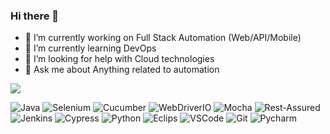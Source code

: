 ### Hi there 👋

- 🔭 I’m currently working on Full Stack Automation (Web/API/Mobile)
- 🌱 I’m currently learning DevOps
- 🤔 I’m looking for help with Cloud technologies
- 💬 Ask me about Anything related to automation

![](https://visitor-badge.glitch.me/badge?page_id=Thangarajtk.Thangarajtk)

![Java](https://img.shields.io/badge/-Java-%23007396?&style=for-the-badge&logo=Java&logoColor=white)
![Selenium](https://img.shields.io/badge/selenium%20-CB02A.svg?&style=for-the-badge&logo=Selenium&logoColor=white)
![Cucumber](https://img.shields.io/badge/-Cucumber-%23007396?&style=for-the-badge&logo=Cucumber&logoColor=white)
![WebDriverIO](https://img.shields.io/badge/WebDriverIO-EA5906.svg?&style=for-the-badge&logo=WebdriverIO&logoColor=white)
![Mocha](https://img.shields.io/badge/-Mocha-%238D6748?&style=for-the-badge&logo=Mocha&logoColor=white)
![Rest-Assured](https://img.shields.io/badge/-Rest%20Assured-4BA82E?&style=for-the-badge&logo=Java&logoColor=white)
![Jenkins](https://img.shields.io/badge/-Jenkins-%23D24939?&style=for-the-badge&logo=Jenkins&logoColor=white)
![Cypress](https://img.shields.io/badge/-Cypress-%2317202C?&style=for-the-badge&logo=Cypress&logoColor=white)
![Python](https://img.shields.io/badge/-Python-%233776AB?&style=for-the-badge&logo=Python&logoColor=white)
![Eclips](https://img.shields.io/badge/Eclips%20IDE-%232C2255?&style=for-the-badge&logo=Eclipse%20IDE&logoColor=white)
![VSCode](https://img.shields.io/badge/-vscode-007ACC?style=for-the-badge&logo=visual-studio-code)
![Git](https://img.shields.io/badge/git%20-%23F05032.svg?&style=for-the-badge&logo=git&logoColor=white)
![Pycharm](https://img.shields.io/badge/-Pycharm-%23000000?&style=for-the-badge&logo=Pycharm&logoColor=white)
